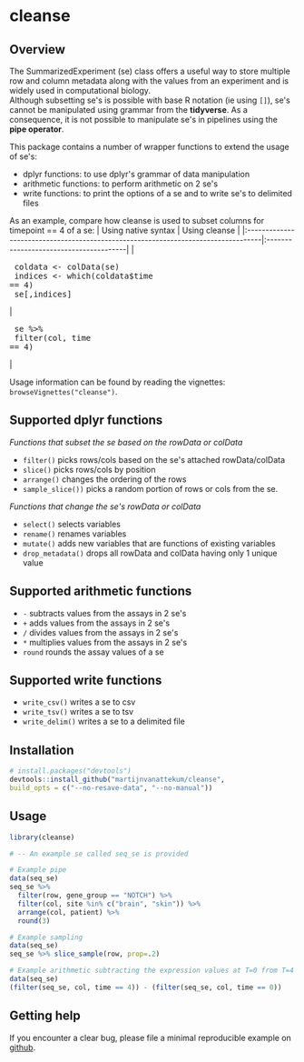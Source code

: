 
# cleanse

## Overview

The SummarizedExperiment (se) class offers a useful way to store multiple row 
and column metadata along with the values from an experiment and is widely used 
in computational biology.  
Although subsetting se's is possible with base R notation (ie using `[]`), 
se's cannot be manipulated using grammar from the **tidyverse**. As a 
consequence, it is not possible to manipulate se's in pipelines using the
**pipe operator**.

This package contains a number of wrapper functions to extend the usage of se's:
- dplyr functions: to use dplyr's grammar of data manipulation
- arithmetic functions: to perform arithmetic on 2 se's
- write functions: to print the options of a se and to write se's to delimited 
files

As an example, compare how cleanse is used to subset columns for timepoint == 4 of a se:
| Using native syntax                                                               | Using cleanse                          |
|:----------------------------------------------------------------------------------|:---------------------------------------|
| <pre> coldata <- colData(se) <br> indices <- which(coldata$time == 4) <br> se[,indices] </pre> | <pre> se %>% <br>     filter(col, time == 4) </pre> |

Usage information can be found by reading the vignettes: `browseVignettes("cleanse")`.

## Supported dplyr functions

_Functions that subset the se based on the rowData or colData_
  - `filter()` picks rows/cols based on the se's attached rowData/colData
  - `slice()` picks rows/cols by position
  - `arrange()` changes the ordering of the rows
  - `sample_slice())` picks a random portion of rows or cols from the se.

_Functions that change the se's rowData or colData_
- `select()` selects variables
- `rename()` renames variables
- `mutate()` adds new variables that are functions of existing variables
- `drop_metadata()` drops all rowData and colData having only 1 unique value

## Supported arithmetic functions

  - `-` subtracts values from the assays in 2 se's
  - `+` adds values from the assays in 2 se's
  - `/` divides values from the assays in 2 se's
  - `*` multiplies values from the assays in 2 se's
  - `round` rounds the assay values of a se

## Supported write functions

  - `write_csv()` writes a se to csv
  - `write_tsv()` writes a se to tsv
  - `write_delim()` writes a se to a delimited file

## Installation
``` r
# install.packages("devtools")
devtools::install_github("martijnvanattekum/cleanse",
build_opts = c("--no-resave-data", "--no-manual"))
```

## Usage
``` r
library(cleanse)

# -- An example se called seq_se is provided

# Example pipe
data(seq_se)
seq_se %>%
  filter(row, gene_group == "NOTCH") %>%
  filter(col, site %in% c("brain", "skin")) %>%
  arrange(col, patient) %>%
  round(3)

# Example sampling
data(seq_se)
seq_se %>% slice_sample(row, prop=.2)

# Example arithmetic subtracting the expression values at T=0 from T=4
data(seq_se)
(filter(seq_se, col, time == 4)) - (filter(seq_se, col, time == 0))
```

## Getting help

If you encounter a clear bug, please file a minimal reproducible example
on [github](https://github.com/martijnvanattekum/cleanse/issues).
